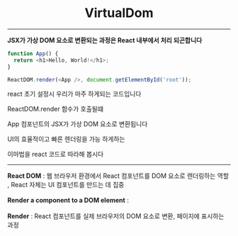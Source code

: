 <h1 align="center">VirtualDom</h1>

** ** 

**JSX가 가상 DOM 요소로 변환되는 과정은 React 내부에서 처리 되곤합니다**
```typescript
function App() {
  return <h1>Hello, World!</h1>;
}

ReactDOM.render(<App />, document.getElementById('root'));

```
react 초기 설정시 우리가 마주 하게되는 코드입니다
<br/>

ReactDOM.render 함수가 호출될떄
<br/>

App 컴포넌트의 JSX가 가상 DOM 요소로 변환됩니다
<br/>

UI의 효율적이고 빠른 렌더링을 가능 하게하는
<br/>

이마법을 react 코드로 따라해 봅시다 

___


**React DOM**  : 웹 브라우저 환경에서 React 컴포넌트를 DOM 요소로 렌더링하는 역할 , 
React 자체는 UI 컴포넌트를 만드는 데 집중 
<br/>
<br/>
**Render a component to a DOM element** :
<br/>
<br/>
**Render** : React 컴포넌트를 실제 브라우저의 DOM 요소로 변환, 페이지에 표시하는 과정






